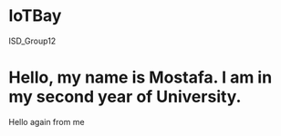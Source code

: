 # IoTBay
ISD_Group12
# Hello, my name is Mostafa. I am in my second year of University.
Hello again from me